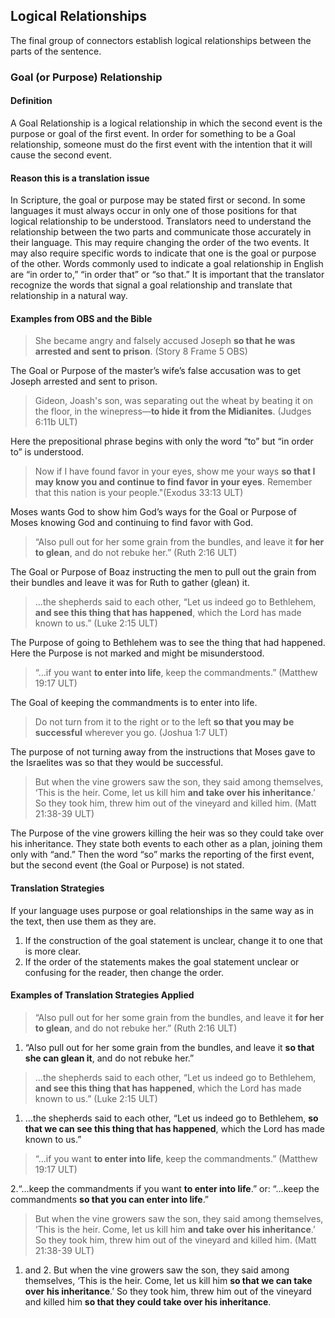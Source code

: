 ## Logical Relationships

The final group of connectors establish logical relationships between the parts of the sentence.

### Goal (or Purpose) Relationship 

#### Definition

A Goal Relationship is a logical relationship in which the second event is the purpose or goal of the first event. In order for something to be a Goal relationship, someone must do the first event with the intention that it will cause the second event.

#### Reason this is a translation issue

In Scripture, the goal or purpose may be stated first or second. In some languages it must always occur in only one of those positions for that logical relationship to be understood. Translators need to understand the relationship between the two parts and communicate those accurately in their language. This may require changing the order of the two events. It may also require specific words to indicate that one is the goal or purpose of the other. Words commonly used to indicate a goal relationship in English are “in order to,” “in order that” or “so that.” It is important that the translator recognize the words that signal a goal relationship and translate that relationship in a natural way.

#### Examples from OBS and the Bible

> She became angry and falsely accused Joseph **so that he was arrested and sent to prison**. (Story 8 Frame 5 OBS)

The Goal or Purpose of the master’s wife’s false accusation was to get Joseph arrested and sent to prison.

> Gideon, Joash's son, was separating out the wheat by beating it on the floor, in the winepress—**to hide it from the Midianites**. (Judges 6:11b ULT)

Here the prepositional phrase begins with only the word “to” but “in order to” is understood. 

> Now if I have found favor in your eyes, show me your ways **so that I may know you and continue to find favor in your eyes**. Remember that this nation is your people."(Exodus 33:13 ULT)

Moses wants God to show him God’s ways for the Goal or Purpose of Moses knowing God and continuing to find favor with God.

> “Also pull out for her some grain from the bundles, and leave it **for her to glean**, and do not rebuke her.” (Ruth 2:16 ULT)

The Goal or Purpose of Boaz instructing the men to pull out the grain from their bundles and leave it was for Ruth to gather (glean) it.

> …the shepherds said to each other, “Let us indeed go to Bethlehem, **and see this thing that has happened**, which the Lord has made known to us.” (Luke 2:15 ULT)

The Purpose of going to Bethlehem was to see the thing that had happened. Here the Purpose is not marked and might be misunderstood.

> “…if you want **to enter into life**, keep the commandments.” (Matthew 19:17 ULT)

The Goal of keeping the commandments is to enter into life. 

> Do not turn from it to the right or to the left **so that you may be successful** wherever you go. (Joshua 1:7 ULT)

The purpose of not turning away from the instructions that Moses gave to the Israelites was so that they would be successful. 

> But when the vine growers saw the son, they said among themselves, ‘This is the heir. Come, let us kill him **and take over his inheritance**.’ So they took him, threw him out of the vineyard and killed him. (Matt 21:38-39 ULT)

The Purpose of the vine growers killing the heir was so they could take over his inheritance. They state both events to each other as a plan, joining them only with “and.” Then the word “so” marks the reporting of the first event, but the second event (the Goal or Purpose) is not stated.

#### Translation Strategies

If your language uses purpose or goal relationships in the same way as in the text, then use them as they are.

1. If the construction of the goal statement is unclear, change it to one that is more clear.
2. If the order of the statements makes the goal statement unclear or confusing for the reader, then change the order.

#### Examples of Translation Strategies Applied

> “Also pull out for her some grain from the bundles, and leave it **for her to glean**, and do not rebuke her.” (Ruth 2:16 ULT)

1. “Also pull out for her some grain from the bundles, and leave it **so that she can glean it**, and do not rebuke her.”

> …the shepherds said to each other, “Let us indeed go to Bethlehem, **and see this thing that has happened**, which the Lord has made known to us.” (Luke 2:15 ULT)

1. …the shepherds said to each other, “Let us indeed go to Bethlehem, **so that we can see this thing that has happened**, which the Lord has made known to us.”

> “…if you want **to enter into life**, keep the commandments.” (Matthew 19:17 ULT)

2.“…keep the commandments if you want **to enter into life**.” or: “…keep the commandments **so that you can enter into life**.”

> But when the vine growers saw the son, they said among themselves, ‘This is the heir. Come, let us kill him **and take over his inheritance**.’ So they took him, threw him out of the vineyard and killed him. (Matt 21:38-39 ULT)

1. and 2. But when the vine growers saw the son, they said among themselves, ‘This is the heir. Come, let us kill him **so that we can take over his inheritance**.’ So they took him, threw him out of the vineyard and killed him **so that they could take over his inheritance**. 
